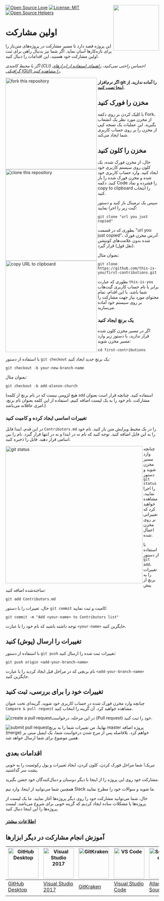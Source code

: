 [![Open Source Love](https://firstcontributions.github.io/open-source-badges/badges/open-source-v1/open-source.svg)](https://github.com/firstcontributions/open-source-badges)
[<img align="right" width="150" src="https://firstcontributions.github.io/assets/Readme/join-slack-team.png">](https://join.slack.com/t/firstcontributors/shared_invite/zt-vchl8cde-S0KstI_jyCcGEEj7rSTQiA)
[![License: MIT](https://img.shields.io/badge/License-MIT-green.svg)](https://opensource.org/licenses/MIT)
[![Open Source Helpers](https://www.codetriage.com/roshanjossey/first-contributions/badges/users.svg)](https://www.codetriage.com/roshanjossey/first-contributions)

<p align="right">

# اولین مشارکت
این پروژه قصد دارد تا مسیر مشارکت در پروژه‌های متن‌باز را برای تازه‌کارها آسان نماید. اگر شما نیز بدنبال راهی برای ثبت اولین مشارکت خود هستید، این اقدامات را دنبال کنید.

_اگر با محیط کامندی (CLI) احساس راحتی نمی‌کنید، [راهنمای استفاده از ابزارهای گرافیکی (GUI) را مشاهده کنید](#tutorials-using-other-tools)._

<img align="left" width="300" src="https://firstcontributions.github.io/assets/Readme/fork.png" alt="fork this repository" />

#### اگر نرم‌افزار git را آماده ندارید، [از اینجا نصب کنید](https://help.github.com/articles/set-up-git/).

## مخزن را فورک کنید
با کلیک کردن بر روی دکمه Fork، از مخزن مورد نظر یک انشعاب بگیرید. این عملیات یک نسخه کپی از مخزن را بر روی حساب کاربری شما ایجاد می‌کند.

## مخزن را کلون کنید

<img align="left" width="300" src="https://firstcontributions.github.io/assets/Readme/clone.png" alt="clone this repository" />

حال، از مخزن فورک شده، یک کلون روی سیستم کاربری خود ایجاد کنید. وارد حساب کاربری خود شده و مخزن فورک شده را باز کنید. دکمه Code را فشرده و نماد copy to clipboard را انتخاب کنید.

سپس یک ترمینال باز کنید و دستور گیت زیر را اجرا نمایید:
```
git clone "url you just copied"
```
بطوری که در قسمت "url you just copied"، آدرس مخزن فورک شده بدون علامت‌های کوتیشن (نقل قول) قرار گیرد.

<img align="left" width="300" src="https://firstcontributions.github.io/assets/Readme/copy-to-clipboard.png" alt="copy URL to clipboard" />

بعنوان مثال:
```
git clone https://github.com/this-is-you/first-contributions.git
```
بطوری که عبارت `this-is-you` برابر با نام حساب کاربری گیت‌هاب شما باشد. با این اقدام، تمام محتوای مورد نیاز جهت مشارکت را بر روی سیستم خود آماده می‌سازید.

### یک برنچ ایجاد کنید
اگر در مسیر مخزن کلون شده قرار ندارید، با دستور زیر وارد مسیر مخزن شوید:
```
cd first-contributions
```
با استفاده از دستور `git checkout` یک برنچ جدید ایجاد کنید:
```
git checkout -b your-new-branch-name
```
بعنوان مثال:
```
git checkout -b add-alonzo-church
```
(هیچ لزومی نیست که در نام برنچ از کلمه `add` استفاده کنید. چنانچه قرار است بعنوان مشارکت، نام خود را به یک لیست اضافه کنیم، استفاده از این کلمه بعنوان نام برنچ، امری عاقلانه می‌باشد.)

### تغییرات اساسی ایجاد کرده و کامیت کنید
در این قدم، ابتدا فایل `Contributors.md` را در یک محیط ویرایش متن باز کنید. نام خود را به این فایل اضافه کنید. توجه کنید که نام نه در ابتدا و نه در انتها قرار گیرد. نام را بین اسامی قرار دهید. فایل را ذخیره کنید.

<img align="left" width="450" src="https://firstcontributions.github.io/assets/Readme/git-status.png" alt="git status" />

چنانچه وارد مسیر مخزن شوید و دستور `git status` را اجرا نمایید، مشاهده خواهید کرد که تغییراتی بر روی مخزن اعمال شده.

با استفاده از دستور `git add`، تغییرات را به برنچ از پیش ساخته‌شده اضافه کنید:
```
git add Contributors.md
```  

حال، تغییرات را با دستور `git commit` کامیت و ثبت نمایید:
```
git commit -m "Add <your-name> to Contributors list"
```
توجه داشته باشید که نام خود را با عبارت `<your-name>` حایگزین کنید.

## تغییرات را ارسال (پوش) کنید
با استفاده از دستور `git push` تغییرات ثبت شده را ارسال کنید:
```
git push origin <add-your-branch-name>
```
نام برنچی که در مراحل قبل ایجاد کردید را با عبارت `<add-your-branch-name>` جایگزین کنید.

## تغییرات خود را برای بررسی، ثبت کنید
چنانچه وارد مخزن فورک شده در حساب کاربری خود شوید، گزینه‌ای تحت عنوان `Compare & pull request` مشاهده خواهید کرد. آن گزینه را انتخاب کنید.

<img style="float: left;" src="https://firstcontributions.github.io/assets/Readme/compare-and-pull.png" alt="create a pull request" />

در این مرحله، درخواست (Pull request) خود را ثبت کنید.

<img style="float: left;" src="https://firstcontributions.github.io/assets/Readme/submit-pull-request.png" alt="submit pull request" />

نهایتا، من تغییرات شما را به برنچ master پروژه اضافه (merge) خواهم کرد. بلافاصله پس از مرج شدن درخواست شما، یک ایمیل مبنی بر همین موضوع برای شما ارسال خواهد شد.

## اقدامات بعدی
تبریک! شما مراحل فورک کردن، کلون کردن، ایجاد تغییرات و پول رکوئست را به خوبی پشت سر گذاشتید.

مشارکت خود روی این پروژه را از اینجا با دیگر دوستان و دنبال‌کنندگان خود جشن بگیرید.

همچنین شما می‌توانید از اینجا، وارد تیم Slack ما شوید و سوالات خود را مطرح نمایید.

حال، شما می‌توانید مشارکت خود را روی دیگر پروژه‌ها آغاز نمایید. ما یک لیست از پروژه‌ها با مشکلات ساده ایجاد کردیم که گزینه خوبی برای شروع می‌باشد. لیست پروژه‌ها را این اینجا دنبال کنید.

### [اطلاعات بیشتر](additional-material/git_workflow_scenarios/additional-material.md)

## آموزش انجام مشارکت در دیگر ابزارها
| <a href="gui-tool-tutorials/github-desktop-tutorial.md"><img alt="GitHub Desktop" src="https://desktop.github.com/images/desktop-icon.svg" width="100"></a> | <a href="gui-tool-tutorials/github-windows-vs2017-tutorial.md"><img alt="Visual Studio 2017" src="https://upload.wikimedia.org/wikipedia/commons/c/cd/Visual_Studio_2017_Logo.svg" width="100"></a> | <a href="gui-tool-tutorials/gitkraken-tutorial.md"><img alt="GitKraken" src="https://firstcontributions.github.io/assets/gui-tool-tutorials/gitkraken-tutorial/gk-icon.png" width="100"></a> | <a href="gui-tool-tutorials/github-windows-vs-code-tutorial.md"><img alt="VS Code" src="https://upload.wikimedia.org/wikipedia/commons/2/2d/Visual_Studio_Code_1.18_icon.svg" width=100></a> | <a href="gui-tool-tutorials/sourcetree-macos-tutorial.md"><img alt="Sourcetree App" src="https://wac-cdn.atlassian.com/dam/jcr:81b15cde-be2e-4f4a-8af7-9436f4a1b431/Sourcetree-icon-blue.svg" width=100></a> | <a href="gui-tool-tutorials/github-windows-intellij-tutorial.md"><img alt="IntelliJ IDEA" src="https://upload.wikimedia.org/wikipedia/commons/thumb/9/9c/IntelliJ_IDEA_Icon.svg/512px-IntelliJ_IDEA_Icon.svg.png" width=100></a> |
| ----------------------------------------------------------------------------------------------------------------------------------------------------------- | --------------------------------------------------------------------------------------------------------------------------------------------------------------------------------------------------- | -------------------------------------------------------------------------------------------------------------------------------------------------------------------------------------------- | -------------------------------------------------------------------------------------------------------------------------------------------------------------------------------------------- | ------------------------------------------------------------------------------------------------------------------------------------------------------------------------------------------------------------ | -------------------------------------------------------------------------------------------------------------------------------------------------------------------------------------------------------------------------------- |
| [GitHub Desktop](gui-tool-tutorials/github-desktop-tutorial.md)                                                                                             | [Visual Studio 2017](gui-tool-tutorials/github-windows-vs2017-tutorial.md)                                                                                                                          | [GitKraken](gui-tool-tutorials/gitkraken-tutorial.md)                                                                                                                                        | [Visual Studio Code](gui-tool-tutorials/github-windows-vs-code-tutorial.md)                                                                                                                  | [Atlassian Sourcetree](gui-tool-tutorials/sourcetree-macos-tutorial.md)                                                                                                                                      | [IntelliJ IDEA](gui-tool-tutorials/github-windows-intellij-tutorial.md)                                                                                                                                                          |
|                                                                                                                                                             |                                                                                                                                                                                                     |                                                                                                                                                                                              |                                                                                                                                                                                              |                                                                                                                                                                                                              |                                                                                                                                                                                                                                  |
</p>